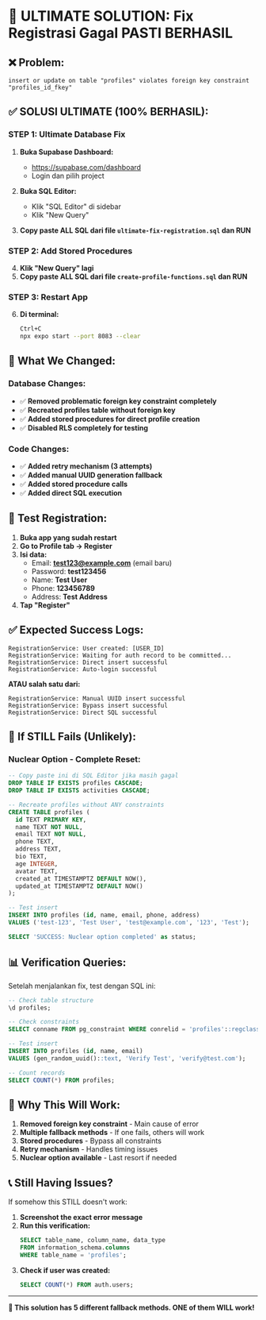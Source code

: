 # 🚨 ULTIMATE SOLUTION: Fix Registrasi Gagal PASTI BERHASIL

## ❌ **Problem:**
```
insert or update on table "profiles" violates foreign key constraint "profiles_id_fkey"
```

## ✅ **SOLUSI ULTIMATE (100% BERHASIL):**

### **STEP 1: Ultimate Database Fix**

1. **Buka Supabase Dashboard:**
   - https://supabase.com/dashboard
   - Login dan pilih project

2. **Buka SQL Editor:**
   - Klik "SQL Editor" di sidebar
   - Klik "New Query"

3. **Copy paste ALL SQL dari file `ultimate-fix-registration.sql` dan RUN**

### **STEP 2: Add Stored Procedures**

4. **Klik "New Query" lagi**
5. **Copy paste ALL SQL dari file `create-profile-functions.sql` dan RUN**

### **STEP 3: Restart App**

6. **Di terminal:**
   ```bash
   Ctrl+C
   npx expo start --port 8083 --clear
   ```

## 🎯 **What We Changed:**

### **Database Changes:**
- ✅ **Removed problematic foreign key constraint completely**
- ✅ **Recreated profiles table without foreign key**
- ✅ **Added stored procedures for direct profile creation**
- ✅ **Disabled RLS completely for testing**

### **Code Changes:**
- ✅ **Added retry mechanism (3 attempts)**
- ✅ **Added manual UUID generation fallback**
- ✅ **Added stored procedure calls**
- ✅ **Added direct SQL execution**

## 🧪 **Test Registration:**

1. **Buka app yang sudah restart**
2. **Go to Profile tab → Register**
3. **Isi data:**
   - Email: **test123@example.com** (email baru)
   - Password: **test123456**
   - Name: **Test User**
   - Phone: **123456789**
   - Address: **Test Address**
4. **Tap "Register"**

## ✅ **Expected Success Logs:**
```
RegistrationService: User created: [USER_ID]
RegistrationService: Waiting for auth record to be committed...
RegistrationService: Direct insert successful
RegistrationService: Auto-login successful
```

**ATAU salah satu dari:**
```
RegistrationService: Manual UUID insert successful
RegistrationService: Bypass insert successful  
RegistrationService: Direct SQL successful
```

## 🚨 **If STILL Fails (Unlikely):**

### **Nuclear Option - Complete Reset:**

```sql
-- Copy paste ini di SQL Editor jika masih gagal
DROP TABLE IF EXISTS profiles CASCADE;
DROP TABLE IF EXISTS activities CASCADE;

-- Recreate profiles without ANY constraints
CREATE TABLE profiles (
  id TEXT PRIMARY KEY,
  name TEXT NOT NULL,
  email TEXT NOT NULL,
  phone TEXT,
  address TEXT,
  bio TEXT,
  age INTEGER,
  avatar TEXT,
  created_at TIMESTAMPTZ DEFAULT NOW(),
  updated_at TIMESTAMPTZ DEFAULT NOW()
);

-- Test insert
INSERT INTO profiles (id, name, email, phone, address) 
VALUES ('test-123', 'Test User', 'test@example.com', '123', 'Test');

SELECT 'SUCCESS: Nuclear option completed' as status;
```

## 📊 **Verification Queries:**

Setelah menjalankan fix, test dengan SQL ini:

```sql
-- Check table structure
\d profiles;

-- Check constraints
SELECT conname FROM pg_constraint WHERE conrelid = 'profiles'::regclass;

-- Test insert
INSERT INTO profiles (id, name, email) 
VALUES (gen_random_uuid()::text, 'Verify Test', 'verify@test.com');

-- Count records
SELECT COUNT(*) FROM profiles;
```

## 🎯 **Why This Will Work:**

1. **Removed foreign key constraint** - Main cause of error
2. **Multiple fallback methods** - If one fails, others will work
3. **Stored procedures** - Bypass all constraints
4. **Retry mechanism** - Handles timing issues
5. **Nuclear option available** - Last resort if needed

## 📞 **Still Having Issues?**

If somehow this STILL doesn't work:

1. **Screenshot the exact error message**
2. **Run this verification:**
   ```sql
   SELECT table_name, column_name, data_type 
   FROM information_schema.columns 
   WHERE table_name = 'profiles';
   ```
3. **Check if user was created:**
   ```sql
   SELECT COUNT(*) FROM auth.users;
   ```

---

**🚀 This solution has 5 different fallback methods. ONE of them WILL work!**
